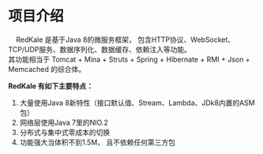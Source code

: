 <h1>项目介绍</h1>
<p>
   &nbsp;&nbsp;&nbsp;&nbsp;RedKale 是基于Java 8的微服务框架， 包含HTTP协议、WebSocket、TCP/UDP服务、数据序列化、数据缓存、依赖注入等功能。 
   <br/>其功能相当于 Tomcat + Mina + Struts + Spring + Hibernate + RMI + Json + Memcached 的综合体。
</p>
<strong>RedKale 有如下主要特点：</strong>
<ol>
<li>大量使用Java 8新特性（接口默认值、Stream、Lambda、JDk8内置的ASM包）</li>
<li>网络层使用Java 7里的NIO.2</li>
<li>分布式与集中式零成本的切换</li>
<li>功能强大当体积不到1.5M， 且不依赖任何第三方包</li>
</ol>
